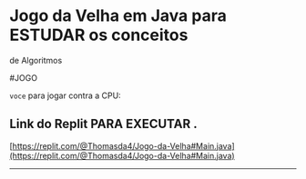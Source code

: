 # Jogo da Velha em Java para ESTUDAR  os conceitos 
de Algoritmos

#JOGO 

 `` voce `` para jogar contra a CPU:


## Link do Replit  PARA EXECUTAR .

[https://replit.com/@Thomasda4/Jogo-da-Velha#Main.java](https://replit.com/@Thomasda4/Jogo-da-Velha#Main.java)

---